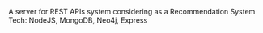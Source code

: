 A server for REST APIs system considering as a Recommendation System
Tech: NodeJS, MongoDB, Neo4j, Express
